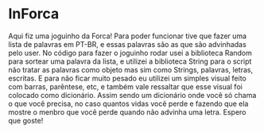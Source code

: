 # InForca #
<div>
  <text> Aqui fiz uma joguinho da Forca! Para poder funcionar tive que fazer uma lista de palavras em PT-BR, e essas palavras são as que são advinhadas pelo user.
  No código para fazer o joguinho rodar usei a biblioteca Random para sortear uma palavra da lista, e utilizei a biblioteca String para o script não tratar as palavras
  como objeto mas sim como Strings, palavras, letras, escritas. E para não ficar muito pesado eu utilizei um simples visual feito com  barras, parêntese, etc, 
  e também vale ressaltar que esse visual foi colocado como dicionário. Assim sendo um dicionário onde você só chama o que você precisa, no caso quantos vidas você perde
  e fazendo que ela mostre o menbro que você perde quando não advinha uma letra. Espero que goste!<text/>
 <div/>
